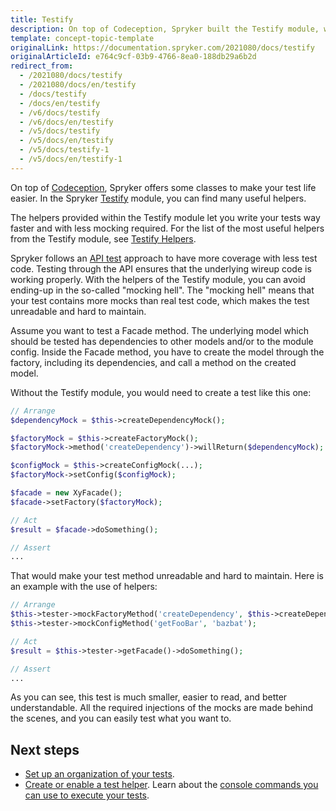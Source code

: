```yaml
---
title: Testify
description: On top of Codeception, Spryker built the Testify module, which provides many useful helpers
template: concept-topic-template
originalLink: https://documentation.spryker.com/2021080/docs/testify
originalArticleId: e764c9cf-03b9-4766-8ea0-188db29a6b2d
redirect_from:
  - /2021080/docs/testify
  - /2021080/docs/en/testify
  - /docs/testify
  - /docs/en/testify
  - /v6/docs/testify
  - /v6/docs/en/testify
  - /v5/docs/testify
  - /v5/docs/en/testify
  - /v5/docs/testify-1
  - /v5/docs/en/testify-1
---
```


On top of [Codeception](https://codeception.com), Spryker offers some classes to make your test life easier. In the Spryker [Testify](https://github.com/spryker/testify) module, you can find many useful  helpers.

The helpers provided within the Testify module let you write your tests way faster and with less mocking required. For the list of the most useful helpers from the Testify module, see [Testify Helpers](/docs/scos/dev/guidelines/testing/available-test-helpers.html#testify-helpers).

Spryker follows an [API test](/docs/scos/dev/guidelines/testing/testing-best-practices.html) approach to have more coverage with less test code. Testing through the API ensures that the underlying wireup code is working properly. With the helpers of the Testify module, you can avoid ending-up in the so-called "mocking hell". The "mocking hell" means that your test contains more mocks than real test code, which makes the test unreadable and hard to maintain.

Assume you want to test a Facade method. The underlying model which should be tested has dependencies to other models and/or to the module config. Inside the Facade method, you have to create the model through the factory, including its dependencies, and call a method on the created model.

Without the Testify module, you would need to create a test like this one:
```PHP
// Arrange
$dependencyMock = $this->createDependencyMock();

$factoryMock = $this->createFactoryMock();
$factoryMock->method('createDependency')->willReturn($dependencyMock);

$configMock = $this->createConfigMock(...);
$factoryMock->setConfig($configMock);

$facade = new XyFacade();
$facade->setFactory($factoryMock);

// Act
$result = $facade->doSomething();

// Assert
...
```
That would make your test method unreadable and hard to maintain.
Here is an example with the use of helpers:
```PHP
// Arrange
$this->tester->mockFactoryMethod('createDependency', $this->createDependencyMock());
$this->tester->mockConfigMethod('getFooBar', 'bazbat');

// Act
$result = $this->tester->getFacade()->doSomething();

// Assert
...

```
As you can see, this test is much smaller, easier to read, and better understandable. All the required injections of the mocks are made behind the scenes, and you can easily test what you want to.

## Next steps
* [Set up an organization of your tests](/docs/scos/dev/guidelines/testing/setting-up-tests.html).
* [Create or enable a test helper](/docs/scos/dev/guidelines/testing/test-helpers.html).
Learn about the [console commands you can use to execute your tests](/docs/scos/dev/guidelines/testing/executing-tests.html).
